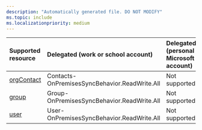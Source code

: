 ```yaml
---
description: "Automatically generated file. DO NOT MODIFY"
ms.topic: include
ms.localizationpriority: medium
---
```


| Supported resource | Delegated (work or school account) | Delegated (personal Microsoft account) | Application |
|:-|:-|:-|:-|
| [orgContact](../resources/contact.md)| Contacts-OnPremisesSyncBehavior.ReadWrite.All | Not supported. | Contacts-OnPremisesSyncBehavior.ReadWrite.All |
| [group](../resources/group.md)| Group-OnPremisesSyncBehavior.ReadWrite.All | Not supported. | Group-OnPremisesSyncBehavior.ReadWrite.All |
| [user](../resources/user.md)| User-OnPremisesSyncBehavior.ReadWrite.All | Not supported. | User-OnPremisesSyncBehavior.ReadWrite.All |

